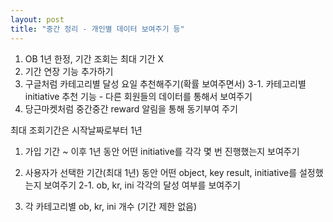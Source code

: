 ```yaml
---
layout: post
title: "중간 정리 - 개인별 데이터 보여주기 등"
---
```


1. OB 1년 한정, 기간 조회는 최대 기간 X
2. 기간 연장 기능 추가하기
3. 구글처럼 카테고리별 달성 요일 추천해주기(확률 보여주면서)
3-1. 카테고리별 initiative 추천 기능 - 다른 회원들의 데이터를 통해서 보여주기
4. 당근마켓처럼 중간중간 reward 알림을 통해 동기부여 주기

최대 조회기간은 시작날짜로부터 1년

1. 가입 기간 ~ 이후 1년 동안 어떤 initiative를 각각 몇 번 진행했는지 보여주기
2. 사용자가 선택한 기간(최대 1년) 동안 어떤 object, key result, initiative를 설정했는지 보여주기
2-1. ob, kr, ini 각각의 달성 여부를 보여주기

3. 각 카테고리별 ob, kr, ini 개수 (기간 제한 없음)

